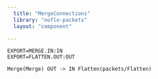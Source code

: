 ```yaml
---
  title: "MergeConnections"
  library: "noflo-packets"
  layout: "component"

---
```


    EXPORT=MERGE.IN:IN
    EXPORT=FLATTEN.OUT:OUT
    
    Merge(Merge) OUT -> IN Flatten(packets/Flatten)
    
